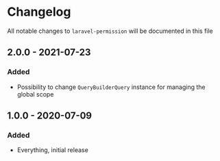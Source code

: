 # Changelog

All notable changes to `laravel-permission` will be documented in this file

## 2.0.0 - 2021-07-23

### Added
- Possibility to change `QueryBuilderQuery` instance for managing the global scope

## 1.0.0 - 2020-07-09

### Added
- Everything, initial release
